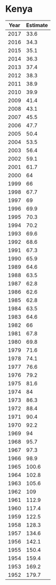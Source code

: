 # Kenya

| Year | Estimate |
| ---- | -------- |
| 2017 | 33.6 |
| 2016 | 34.3 |
| 2015 | 35.1 |
| 2014 | 36.3 |
| 2013 | 37.4 |
| 2012 | 38.3 |
| 2011 | 38.9 |
| 2010 | 39.9 |
| 2009 | 41.4 |
| 2008 | 43.1 |
| 2007 | 45.5 |
| 2006 | 47.7 |
| 2005 | 50.4 |
| 2004 | 53.5 |
| 2003 | 56.4 |
| 2002 | 59.1 |
| 2001 | 61.7 |
| 2000 | 64 |
| 1999 | 66 |
| 1998 | 67.7 |
| 1997 | 69 |
| 1996 | 69.9 |
| 1995 | 70.3 |
| 1994 | 70.2 |
| 1993 | 69.6 |
| 1992 | 68.6 |
| 1991 | 67.3 |
| 1990 | 65.9 |
| 1989 | 64.6 |
| 1988 | 63.5 |
| 1987 | 62.8 |
| 1986 | 62.6 |
| 1985 | 62.8 |
| 1984 | 63.5 |
| 1983 | 64.6 |
| 1982 | 66 |
| 1981 | 67.8 |
| 1980 | 69.8 |
| 1979 | 71.6 |
| 1978 | 74.1 |
| 1977 | 76.6 |
| 1976 | 79.2 |
| 1975 | 81.6 |
| 1974 | 84 |
| 1973 | 86.3 |
| 1972 | 88.4 |
| 1971 | 90.4 |
| 1970 | 92.2 |
| 1969 | 94 |
| 1968 | 95.7 |
| 1967 | 97.3 |
| 1966 | 98.9 |
| 1965 | 100.6 |
| 1964 | 102.8 |
| 1963 | 105.6 |
| 1962 | 109 |
| 1961 | 112.9 |
| 1960 | 117.4 |
| 1959 | 122.5 |
| 1958 | 128.3 |
| 1957 | 134.6 |
| 1956 | 142.1 |
| 1955 | 150.4 |
| 1954 | 159.4 |
| 1953 | 169.2 |
| 1952 | 179.7 |